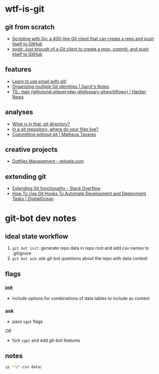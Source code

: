 # wtf-is-git

## git from scratch

- [Scripting with Go: a 400-line Git client that can create a repo and push itself to GitHub](https://benhoyt.com/writings/gogit/)
- [pygit: Just enough of a Git client to create a repo, commit, and push itself to GitHub](https://benhoyt.com/writings/pygit/)

## features

- [Learn to use email with git!](https://git-send-email.io/)
- [Organizing multiple Git identities | Garrit's Notes](https://garrit.xyz/posts/2023-10-13-organizing-multiple-git-identities)
- [TIL: man {gittutorial,giteveryday,gitglossary,gitworkflows} | Hacker News](https://news.ycombinator.com/item?id=38124845)

## analyses

- [What is in that .git directory?](https://blog.meain.io/2023/what-is-in-dot-git/)
- [In a git repository, where do your files live?](https://jvns.ca/blog/2023/09/14/in-a-git-repository--where-do-your-files-live-/)
- [Committing without git | Matheus Tavares](https://matheustavares.gitlab.io/posts/committing-without-git)

## creative projects

- [Dotfiles Management - mitxela.com](https://mitxela.com/projects/dotfiles_management)

## extending git

- [Extending Git functionality - Stack Overflow](https://stackoverflow.com/questions/10978257/extending-git-functionality)
- [How To Use Git Hooks To Automate Development and Deployment Tasks | DigitalOcean](https://www.digitalocean.com/community/tutorials/how-to-use-git-hooks-to-automate-development-and-deployment-tasks)

# git-bot dev notes

## ideal state workflow

1. `git bot init`: generate repo data in repo root and add csv names to .gitignore
2. `git bot ask`: ask git-bot questions about the repo with data context

## flags

### init

- include options for combinations of data tables to include as context

### ask

- pass `sgpt` flags

*OR*

- fork `sgpt` and add git-bot features


## notes

```bash
cp **/*.csv data/
```
